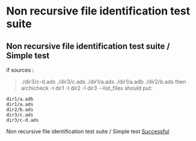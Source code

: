 
# Non recursive file identification test suite



##  Non recursive file identification test suite / Simple test


  if sources :
  > ./dir3/c-d.ads
  > ./dir3/c.ads
  > ./dir1/a.ads
  > ./dir1/a.adb
  > ./dir2/b.ads
  then
  > archicheck -I dir1 -I dir2 -I dir3 --list_files
  should put:
```
dir1/a.adb
dir1/a.ads
dir2/b.ads
dir3/c.ads
dir3/c-d.ads
```


 Non recursive file identification test suite / Simple test [Successful](tests_status.md#successful)
